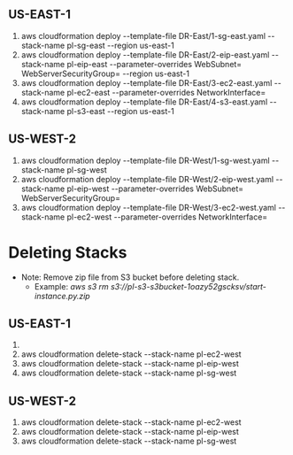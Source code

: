 
## US-EAST-1
1. aws cloudformation deploy --template-file DR-East/1-sg-east.yaml --stack-name pl-sg-east --region us-east-1
2. aws cloudformation deploy --template-file DR-East/2-eip-east.yaml --stack-name pl-eip-east --parameter-overrides WebSubnet=<ENTER SUBNET ID> WebServerSecurityGroup=<ENTER SECURITYGROUP ID> --region us-east-1
3. aws cloudformation deploy --template-file DR-East/3-ec2-east.yaml --stack-name pl-ec2-east --parameter-overrides NetworkInterface=<ENTER ENI ID>
4. aws cloudformation deploy --template-file DR-East/4-s3-east.yaml --stack-name pl-s3-east --region us-east-1


## US-WEST-2 
1. aws cloudformation deploy --template-file DR-West/1-sg-west.yaml --stack-name pl-sg-west
2. aws cloudformation deploy --template-file DR-West/2-eip-west.yaml --stack-name pl-eip-west --parameter-overrides WebSubnet=<ENTER SUBNET ID> WebServerSecurityGroup=<ENTER SECURITYGROUP ID>
3. aws cloudformation deploy --template-file DR-West/3-ec2-west.yaml --stack-name pl-ec2-west --parameter-overrides NetworkInterface=<ENTER ENI ID>


# Deleting Stacks

- Note: Remove zip file from S3 bucket before deleting stack.
    - Example: *aws s3 rm s3://pl-s3-s3bucket-1oazy52gscksv/start-instance.py.zip*

## US-EAST-1
1. 
2. aws cloudformation delete-stack --stack-name pl-ec2-west
3. aws cloudformation delete-stack --stack-name pl-eip-west
4. aws cloudformation delete-stack --stack-name pl-sg-west
   
## US-WEST-2 
1. aws cloudformation delete-stack --stack-name pl-ec2-west
2. aws cloudformation delete-stack --stack-name pl-eip-west
3. aws cloudformation delete-stack --stack-name pl-sg-west
